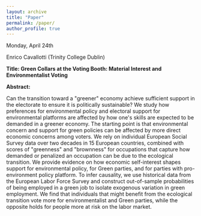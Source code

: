 ```yaml
---
layout: archive
title: "Paper"
permalink: /paper/
author_profile: true
---
```



Monday, April 24th

Enrico Cavallotti (Trinity College Dublin)

**Title: Green Collars at the Voting Booth: Material Interest and Environmentalist Voting** 

**Abstract:**

Can the transition toward a "greener" economy achieve sufficient support in the electorate to ensure it is politically sustainable? We study how preferences for environmental policy and electoral support for environmental platforms are affected by how one's skills are expected to be demanded in a greener economy. The starting point is that environmental concern and support for green policies can be affected by more direct economic concerns among voters. We rely on individual European Social Survey data over two decades in 15 European countries, combined with scores of "greenness" and "brownness" for occupations that capture how demanded or penalized an occupation can be due to the ecological transition. We provide evidence on how economic self-interest shapes support for environmental policy, for Green parties, and for parties with pro-environment policy platform. To infer causality, we use historical data from the European Labor Force Survey and construct out-of-sample probabilities of being employed in a green job to isolate exogenous variation in green employment. We find that individuals that might benefit from the ecological transition vote more for environmentalist and Green parties, while the opposite holds for people more at risk on the labor market.
